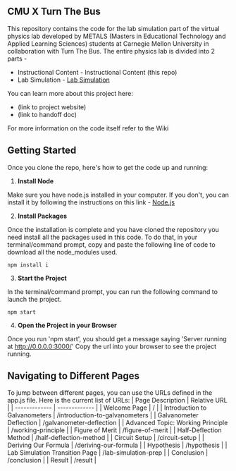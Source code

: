 ## CMU X Turn The Bus
This repository contains the code for the lab simulation part of the virtual physics lab developed by METALS (Masters in Educational Technology and Applied Learning Sciences) students at Carnegie Mellon University in collaboration with Turn The Bus. The entire physics lab is divided into 2 parts -

* Instructional Content - Instructional Content (this repo)
* Lab Simulation - [Lab Simulation](https://github.com/Dhruvisha01/Capstone-MVPThreeLab)
  
You can learn more about this project here:
* (link to project website)
* (link to handoff doc) 

For more information on the code itself refer to the Wiki
  

## Getting Started
Once you clone the repo, here's how to get the code up and running:
1. **Install Node**

Make sure you have node.js installed in your computer. If you don't, you can install it by following the instructions on this link - [Node.js](https://nodejs.org/en/download/package-manager)

2. **Install Packages**

Once the installation is complete and you have cloned the repository you need install all the packages used in this code. To do that, in your terminal/command prompt, copy and paste the following line of code to download all the node_modules used.
```
npm install i
```
3. **Start the Project**

In the terminal/command prompt, you can run the following command to launch the project.
```
npm start
```
4. **Open the Project in your Browser**

Once you run 'npm start', you should get a message saying 'Server running at http://0.0.0.0:3000/' Copy the url into your browser to see the project running.


## Navigating to Different Pages
To jump between different pages, you can use the URLs defined in the app.js file. Here is the current list of URLs:
| Page Description  | Relative URL |
| ------------- | ------------- |
| Welcome Page  | /  |
| Introduction to Galvanometers  | /introduction-to-galvanometers  |
| Galvanometer Deflection  | /galvanometer-deflection  |
| Advanced Topic: Working Principle  | /working-principle  |
| Figure of Merit  | /figure-of-merit  |
| Half-Deflection Method  | /half-deflection-method  |
| Circuit Setup  | /circuit-setup  |
| Deriving Our Formula  | /deriving-our-formula  |
| Hypothesis  | /hypothesis  |
| Lab Simulation Transition Page  | /lab-simulation-prep  |
| Conclusion  | /conclusion  |
| Result  | /result  |


